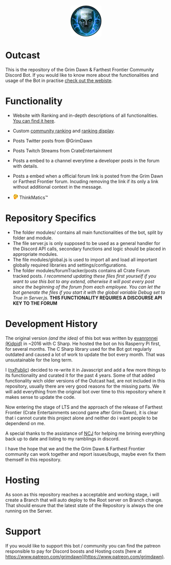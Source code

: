 <p align="center">
  <img src="./logo.png" alt="Outcast Logo"/>
</p>

# Outcast
This is the repository of the Grim Dawn &amp; Farthest Frontier Community Discord Bot.
If you would like to know more about the functionalities and usage of the Bot in practise [check out the webiste](http://theoutcast.de).

# Functionality

* Website with Ranking and in-depth descriptions of all functionalities. [You can find it here](http://theoutcast.de).

* Custom [community ranking](http://theoutcast.de/ranking/introduction) and [ranking display](http://theoutcast.de/ranking/).
* Posts Twitter posts from @GrimDawn
* Posts Twitch Streams from CrateEntertainment
* Posts a embed to a channel everytime a developer posts in the forum with details.
* Posts a embed when a official forum link is posted from the Grim Dawn or Farthest Frontier forum. Incuding removing the link if its only a link without additional context in the message.
* <img src="./thunk.png" width="16" height="16"> ThinkMatics™


# Repository Specifics

* The folder modules/ contains all main functionalities of the bot, split by folder and module.
* The file server.js is only supposed to be used as a general handler for the Discord API calls, secondary functions and logic should be placed in appropriate modules.
* The file modules/global.js is used to import all and load all important globally required libraries and settings/configurations.
* The folder modules/forumTracker/posts contains all Crate Forum tracked posts. *I recommend updating these files first yourself if you want to use this bot to any extend, otherwise it will post every post since the beginning of the forum from each employee. You can let the bot generate the files if you start it with the global variable Debug set to True in Server.js.* **THIS FUNCTIONALITY REQUIRES A DISCOURSE API KEY TO THE FORUM** 

# Development History
The original version *(and the idea)* of this bot was written by [evanronnei (Kidpid)](https://github.com/evanronnei/OutcastBot) in ~2016 with C Sharp. He hosted the bot on his Rasperry Pi first, for several months.
The C Sharp library used for the Bot got regularly outdated and caused a lot of work to update the bot every month. That was unsustainable for the long term.

I ([nxPublic](https://github.com/nxPublic)) decided to re-write it in Javascript and add a few more things to its functionality and curated it for the past 4 years.
Some of that added functionality wich older versions of the Outcast had, are not included in this repository, usually there are very good reasons for the missing parts. 
We will add everything from the original bot over time to this repository where it makes sense to update the code.

Now entering the stage of LTS and the approach of the release of Farthest Frontier (Crate Entertainments second game after Grim Dawn), it is clear that i cannot curate this project alone and neither do i want people to be dependend on me.

A special thanks to the assistance of [NCJ](https://github.com/ncjsvr) for helping me brining everything back up to date and listing to my ramblings in discord.

I have the hope that we and the the Grim Dawn & Farthest Frontier community can work together and report issues/bugs, maybe even fix them themself in this repository.

# Hosting
As soon as this repository reaches a acceptable and working stage, i will create a Branch that will auto deploy to the Root server on Branch change.
That should ensure that the latest state of the Repository is always the one running on the Server.

# Support
If you would like to support this bot / community you can find the patreon responsible to pay for Discord boosts and Hosting costs [here at https://www.patreon.com/grimdawn](https://www.patreon.com/grimdawn).